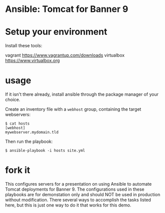 # Ansible: Tomcat for Banner 9

# Setup your environment

Install these tools:

vagrant https://www.vagrantup.com/downloads
virtualbox https://www.virtualbox.org




# usage

If it isn't there already, install ansible through the package manager of your choice.

Create an inventory file with a `webhost` group, containing the target webservers:

~~~
$ cat hosts 
[webhost]
mywebserver.mydomain.tld
~~~

Then run the playbook:
~~~
$ ansible-playbook -i hosts site.yml
~~~

<!-- This will generate a site with the examples specified in `roles/assg/vars/main.yaml`.

You might want to store site specific information along with blog posts in a separate YAML file. This way, you can manage multiple sites using the same playbook, but with different content.

Assuming your site's configuration is stored as so:
~~~
$ cat mycheeseblog.yml
---
# vars file for mycheeseblog.com
site_title: mycheeseblog.com
site_url: http://mycheeseblog.com
bottom_links:
  -
    name: linkedin
    target: http://linkedin.com/me
  -
    name: twitter
    target: https://twitter.com/me
  -
    name: github
    target: https://github.com/me

top_links:
  -
    name: mycoolthing
    target: http://coolthing.org
  -
    name: myotherthing
    target: http://thingsrule.net


blog_posts:
  -
    title: 'eating cheese'
    date: '2017-08-24'
    body: |
      Cheese fest coming up! Can't wait to eat all that cheese.
      Stay tuned for updates!
  - 
    title: 'lactose intolerance'
    date: '2017-08-26'
    body: |
      Turns out I'm lactose intolerant. Not feeling so hot.
      Current mood: :(

about:
  body: |
    I love cheese!
    This is my blog about eating a lot of cheese.
~~~

You could share your love of cheese with the following:
~~~
$ ansible-playbook -i hosts site.yml -e @mycheeseblog.yml
~~~

There is also a 'hidden' option to purge the contents of the target director first. To do that, run with:

~~~
$ ansible-playbook -i hosts site.yml -e @mycheeseblog.yml -e purge=true
~~~

To add a new blog post, update the `blog_posts` parameter and re-run the playbook. Though it is idempotent and there is no harm in running the full thing each time, you can generate just new posts and save some time by using the `posts` tag:
~~~
$ ansible-playbook -i hosts site.yml -e @mycheeseblog.yml --tags posts
~~~

Finally, I included a role I use to deploy apache on RPM based systems. If you are using something else, or don't require a webserver, you can remove it from the playbook, or just skip it with tags:

~~~
$ ansible-playbook -i hosts site.yml -e @mycheeseblog.yml --skip-tags apache
~~~ -->


# fork it
This configures servers for a presentation on using Ansible to automate Tomcat deployments for Banner 9. The configurations used in these playbooks are for demonstation only and should NOT be used in production without modification. There several ways to accomplish the tasks listed here, but this is just one way to do it that works for this demo. 

